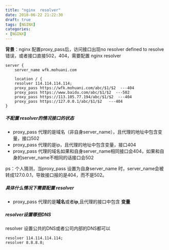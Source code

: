 ```yaml
---
title: "nginx  resolver"
date: 2018-06-22 21:22:30
draft: true
tags: [NGINX]
categories:
- [NGINX]
---
```


**背景**：nginx 配置proxy_pass后，访问接口出现no resolver defined to resolve错误，或者接口直接502，404，需要配置 nginx resolver

```
server {
	server_name wfk.mohuani.com
	
	location / {
	resolver 114.114.114.114;
	proxy_pass https://wfk.mohuani.com/abc/$1/$2  ---404
	proxy_pass https://www.baidu.com/abc/$1/$2  ---502
	proxy_pass https://113.105.77.194/abc/$1/$2  ---404
	proxy_pass https://127.0.0.1/abc/$1/$2   ---404
}

```

##### 不配置 resolver的情况接口的状态
 - proxy_pass 代理的是域名（非自身server_name），且代理的地址中包含变量，接口502
 - proxy_pass 代理的是ip，且代理的地址中包含变量，接口404
 - proxy_pass 代理的域名如果和自身server_name相同接口会404，如果和自身的server_name不相同的话接口会502

 ps：个人猜测，当proxy_pass 设置为自身server_name 时，server_name会被转成127.0.0.1，导致接口报的是404，而不是502。

##### 具体什么情况下需要配置 resolver
- proxy_pass 代理的是**域名**或者**ip**,且代理的接口中包含 **变量**

##### resolver设置哪些DNS
resolver 设置公共的DNS或者公司内部的DNS都可以

```
resolver 114.114.114.114;
resolver 8.8.8.8;
```

 

